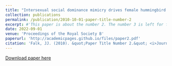 ```yaml
---
title: "Intersexual social dominance mimicry drives female hummingbird polymorphism"
collection: publications
permalink: /publication/2010-10-01-paper-title-number-2
excerpt: #'This paper is about the number 2. The number 3 is left for future work.'
date: 2022-09-01
venue: 'Proceedings of the Royal Society B'
paperurl: 'http://academicpages.github.io/files/paper2.pdf'
citation: 'Falk, JJ. (2010). &quot;Paper Title Number 2.&quot; <i>Journal 1</i>. 1(2).'
---
```


[Download paper here](http://academicpages.github.io/files/paper2.pdf)
